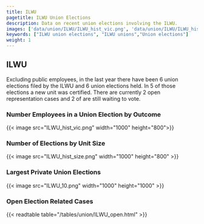 ```yaml
---
title: ILWU
pagetitle: ILWU Union Elections
description: Data on recent union elections involving the ILWU.
images: ['data/union/ILWU/ILWU_hist_vic.png', 'data/union/ILWU/ILWU_hist_size.png', 'data/union/ILWU/ILWU_10.png']
keywords: ["ILWU union elections", "ILWU unions","Union elections"]
weight: 1
---
```

##  ILWU

Excluding public employees, in the last year there have been 6 union elections filed by the ILWU and 6 union elections held. In 5 of those elections a new unit was certified. There are currently 2 open representation cases and 2 of are still waiting to vote.

### Number Employees in a Union Election by Outcome
{{< image src="ILWU_hist_vic.png" width="1000" height="800">}}

### Number of Elections by Unit Size
{{< image src="ILWU_hist_size.png" width="1000" height="800" >}}

### Largest Private Union Elections
{{< image src="ILWU_10.png" width="1000" height="1000"  >}}

### Open Election Related Cases
{{< readtable table="/tables/union/ILWU_open.html" >}}

